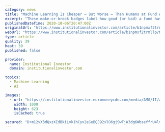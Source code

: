 ```yaml
---
category: news
title: "Machine Learning Is Cheaper — But Worse — Than Humans at Fund Analysis"
excerpt: "These make-or-break badges label how good (or bad) a fund has performed, not how it will perform. Morningstar’s solution was analysts: humans who dig deep into the big and popular fund products, then assign them forward-looking ratings."
publishedDateTime: 2020-10-06T20:47:00Z
originalUrl: "https://www.institutionalinvestor.com/article/b1npmxf2trmllp/Machine-Learning-Is-Cheaper-But-Worse-Than-Humans-at-Fund-Analysis"
webUrl: "https://www.institutionalinvestor.com/article/b1npmxf2trmllp/Machine-Learning-Is-Cheaper-But-Worse-Than-Humans-at-Fund-Analysis"
type: article
quality: 39
heat: 39
published: false

provider:
  name: Institutional Investor
  domain: institutionalinvestor.com

topics:
  - Machine Learning
  - AI

images:
  - url: "https://institutionalinvestor.euromoneycdn.com/media/AMG/II/articles/1/1/1/art_algo_1006.jpg"
    width: 1000
    height: 623
    isCached: true

secured: "D+m12vX3dQxzXIdBkiLvk1hCyv2eGeBQJ92xlO6gjSwTjW3dg6WbseffrU4lv9ixmfQ27++8NrS+bicIhg29YTI6QWVSlfCZrny0U6cLxiG2UBvabXxl5vVzhoCmKoFTrJQ4hqmb5yKsc6cUsRhTLJ0u0ZdRdJN3sAUwIkffesykSBOhQDiZXaJu0FiPMrmYwN80fPtcT8/tqCQ7h3ypCLTZtQhh1eYVKXkkOD7wEFXIaGm2kAmPv/3YtMKxZMiUbJYxVRkPh4jnAwI245Ht/mknlgfP7ZnNnU+SlcQanrSm0rVrH+Py3rtw0LQN19ShKm8no72QWn/Lobed2pqC8HnIWCUWT8ah+QfT2btWHps=;QiigE8zEbZM1lxCc904wfg=="
---
```



